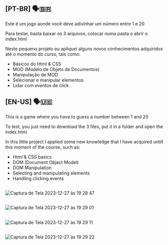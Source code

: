 ## [PT-BR] 🗣️🇧🇷
Este é um jogo aonde você deve adivinhar um número entre 1 e 20

Para testar, basta baixar os 3 arquivos, colocar numa pasta e abrir o index.html

Neste pequeno projeto eu apliquei alguns novos conhecimentos adquiridos até o momento do curso, tais como:
- Básicos do Html & CSS
- MOD (Modelo de Objeto de Documentos)
- Manipulação de MOD
- Selecionar e manipular elementos
- Lidar com eventos de click

## [EN-US] 🗣️🇺🇸
This is a game where you have to guess a number between 1 and 20

To test, you just need to download the 3 files, put it in a folder and open the index.html

In this little project I applied some new knowledge that I have acquired untill this moment of the course, such as:
- Html & CSS basics
- DOM (Document Object Model)
- DOM Manipulation
- Selecting and manipulating elements
- Handling clicking events
##
![Captura de Tela 2023-12-27 às 19 28 47](https://github.com/AndersonRigonatto/JavaScript-training-projects/assets/111210996/10c3c75d-7714-4d1b-90bd-940a2a892af5)
##
![Captura de Tela 2023-12-27 às 19 29 01](https://github.com/AndersonRigonatto/JavaScript-training-projects/assets/111210996/1d565d4a-e7e6-44b5-8555-2fd6052da72a)
##
![Captura de Tela 2023-12-27 às 19 29 11](https://github.com/AndersonRigonatto/JavaScript-training-projects/assets/111210996/b6a6c1c6-de42-43d0-bee2-de815aa77c7c)
##
![Captura de Tela 2023-12-27 às 19 29 22](https://github.com/AndersonRigonatto/JavaScript-training-projects/assets/111210996/b91237eb-3b31-43e9-a3ce-c340bdc097c3)
